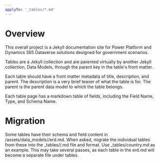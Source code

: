 ```yaml
---
applyTo: '_tables/*.md'
---
```


# Overview

This overall project is a Jekyll documentation site for  Power Platform and Dynamics 365 Dataverse solutions designed for government scenarios.

Tables are a Jekyll collection and are parented virtually by another Jekyll collection, Data Models, through the parent key in the table's front matter.

Each table should have a front matter metadata of title, description, and parent. The description is a very brief teaser of what the table is for. The parent is the parent data model to which the table belongs.

Each table page has a markdown table of fields, including the Field Name, Type, and Schema Name.

# Migration

Some tables have their schema and field content in /assets/data_models/<data-model>/erd.md. When asked, migrate the individual tables from these into the _tables/<data-model>/<table>.md file and format. Use _tables/country.md as an example. This may take several passes, as each table in the erd.md will become a separate file under tables.